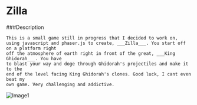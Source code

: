 Zilla
=====

###Description

```
This is a small game still in progress that I decided to work on, 
using javascript and phaser.js to create, ___Zilla___. You start off on a platform right 
off the atmosphere of earth right in front of the great, ___King Ghidorah___. You have 
to blast your way and doge through Ghidorah's projectiles and make it to the 
end of the level facing King Ghidorah's clones. Good luck, I cant even beat my 
own game. Very challenging and addictive.
```


![Image1](https://cloud.githubusercontent.com/assets/7136454/5610837/331ba310-9483-11e4-80ae-9711d1128a12.png)
